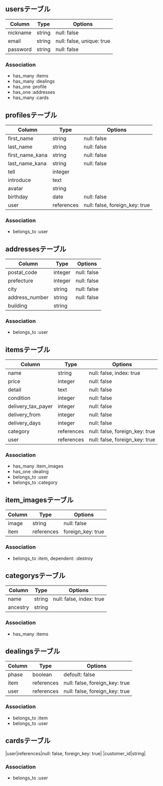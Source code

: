 ## usersテーブル

|Column|Type|Options|
|------|----|-------|
|nickname|string|null: false|
|email|string|null: false, unique: true|
|password|string|null: false|

### Association

- has_many :items
- has_many :dealings
- has_one :profile
- has_one :addresses
- has_many :cards


## profilesテーブル

|Column|Type|Options|
|------|----|-------|
|first_name|string|null: false|
|last_name|string|null: false|
|first_name_kana|string|null: false|
|last_name_kana|string|null: false|
|tell|integer|
|introduce|text|
|avatar|string|
|birthday|date|null: false|
|user|references|null: false, foreign_key: true|

### Association

- belongs_to :user


## addressesテーブル
|Column|Type|Options|
|------|----|-------|
|postal_code|integer|null: false|
|prefecture|integer|null: false|
|city|string|null: false|
|address_number|string|null: false|
|building|string|

### Association

- belongs_to :user



## itemsテーブル

|Column|Type|Options|
|------|----|-------|
|name|string|null: false, index: true|
|price|integer|null: false|
|detail|text|null: false|
|condition|integer|null: false|
|delivery_tax_payer|integer|null: false|
|delivery_from|integer|null: false|
|delivery_days|integer|null: false|
|category|references|null: false, foreign_key: true|
|user|references|null: false, foreign_key: true|

### Association

- has_many :item_images
- has_one :dealing
- belongs_to :user
- belongs_to :category


## item_imagesテーブル

|Column|Type|Options|
|------|----|-------|
|image|string|null: false|
|item|references|foreign_key: true|

### Association

- belongs_to :item, dependent: :destroy


## categorysテーブル

|Column|Type|Options|
|------|----|-------|
|name|string|null: false, index: true|
|ancestry|string|

### Association

- has_many :items


## dealingsテーブル

|Column|Type|Options|
|------|----|-------|
|phase|boolean|defoult: false|
|item|references|null: false, foreign_key: true|
|user|references|null: false, foreign_key: true|

### Association

- belongs_to :item
- belongs_to :user


## cardsテーブル

|user|references|null: false, foreign_key: true|
|customer_id|string|

### Association

- belongs_to :user
